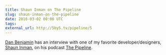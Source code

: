 ```yaml
---
title: Shaun Inman on The Pipeline
slug: shaun-inman-on-the-pipeline
date: 2010-03-02 00:00 UTC
tags:
external_url: http://5by5.tv/pipeline/5
---
```


[Dan Benjamin](http://www.hivelogic.com) has an interview with one of my favorite developer/designers, [Shaun Inman](http://shauninman.com/pact/), on his podcast [The Pipeline](http://5by5.tv/pipeline).
